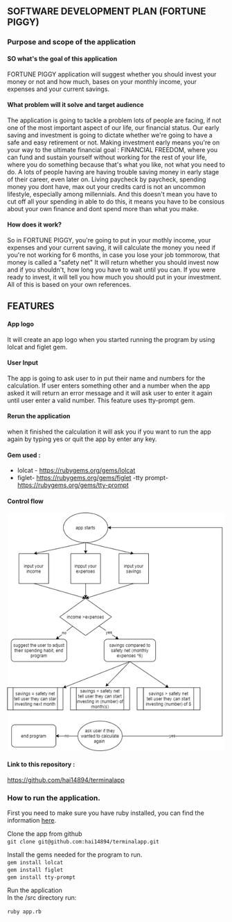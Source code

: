 ## SOFTWARE DEVELOPMENT PLAN (FORTUNE PIGGY)

### Purpose and scope of the application

#### SO what's the goal of this application

FORTUNE PIGGY application will suggest whether you should invest your money or not and how much, bases on your monthly income, your expenses and your current savings.

#### What problem will it solve and target audience

The application is going to tackle a problem lots of people are facing, if not one of the most important aspect of our life, our financial status.
Our early saving and investment is going to dictate whether we're going to have a safe and easy retirement or not. Making investment early means you're on your way to the ultimate financial goal : FINANCIAL FREEDOM, where you can fund and sustain yourself without working for the rest of your life, where you do something because that's what you like, not what you need to do. A lots of people having are having trouble saving money in early stage of their career, even later on. Living paycheck by paycheck, spending money you dont have, max out your credits card is not an uncommon lifestyle, especially among millennials. And this doesn't mean you have to cut off all your spending in able to do this, it means you have to be consious about your own finance and dont spend more than what you make.

#### How does it work?

So in FORTUNE PIGGY, you're going to put in your mothly income, your expenses and your current saving, it will calculate the money you need if you're not working for 6 months, in case you lose your job tommorow, that money is called a "safety net"
It will return whether you should invest now and if you shouldn't, how long you have to wait until you can. If you were ready to invest, it will tell you how much you should put in your investment. All of this is based on your own references.

## FEATURES 

#### App logo
It will create an app logo when you started running the program by using lolcat and figlet gem.
#### User Input
The app is going to ask user to in put their name and numbers for the calculation. If user enters something other and a number when the app asked it will return an error message and it will ask user to enter it again until user enter a valid number. This feature uses tty-prompt gem.
#### Rerun the application
when it finished the calculation it will ask you if you want to run the app again by typing yes or quit the app by enter any key.



#### Gem used : 

- lolcat - https://rubygems.org/gems/lolcat
- figlet- https://rubygems.org/gems/figlet
 -tty prompt- https://rubygems.org/gems/tty-prompt

#### Control flow 
![title](docs/controlflow.png)
#### Link to this repository : 
https://github.com/hai14894/terminalapp

### How to run the application.

First you need to make sure you have ruby installed, you can find the information [here](https://www.ruby-lang.org/en/documentation/installation/).

Clone the app from github </br>
```git clone git@github.com:hai14894/terminalapp.git```

Install the gems needed for the program to run.</br>
```gem install lolcat```</br>
```gem install figlet```</br>
```gem install tty-prompt```</br>

Run the application</br>
In the /src directory run:</br>

```ruby app.rb```






